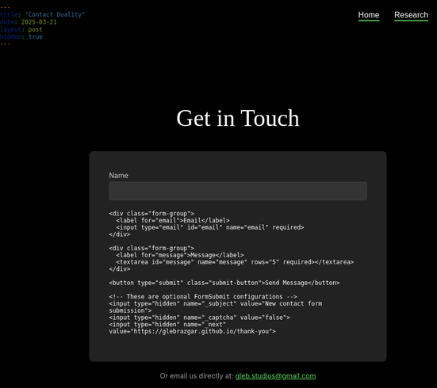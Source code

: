 ```yaml
---
title: "Contact Duality"
date: 2025-03-21
layout: post
hidden: true
---
```


<style>
  html {
    overflow-x: hidden;
    position: relative;
    width: 100%;
    margin: 0 !important;
    padding: 0 !important;
    min-height: 100vh;
    background-color: black !important;
    max-width: 100vw;
    box-sizing: border-box;
  }
  
  body {
    background-color: black !important;
    color: white !important;
    max-width: 100vw !important;
    width: 100% !important;
    padding: 0 !important;
    margin: 0 !important;
    display: flex;
    flex-direction: column;
    min-height: 100vh;
    overflow: hidden;
  }

  /* Navigation buttons - similar to main page */
  .nav-buttons {
    position: fixed;
    top: 20px;
    right: 10%;
    z-index: 1000;
    display: flex;
    gap: 30px;
  }
  
  .nav-button {
    background-color: transparent;
    color: white;
    border: none;
    padding: 8px 0;
    font-size: 1rem;
    cursor: pointer;
    transition: all 0.3s ease;
    text-decoration: underline;
    text-decoration-color: #5ED464;
    text-decoration-thickness: 2px;
    text-underline-offset: 5px;
  }
  
  .nav-button:hover {
    color: #5ED464;
  }

  .contact-container {
    max-width: 600px;
    margin: 100px auto;
    padding: 0 20px;
  }

  .contact-title {
    font-size: 3rem;
    text-align: center;
    margin-bottom: 40px;
    font-family: "Times New Roman", Times, serif;
  }

  .contact-form {
    background-color: #222;
    padding: 40px;
    border-radius: 8px;
  }

  .form-group {
    margin-bottom: 20px;
  }

  .form-group label {
    display: block;
    margin-bottom: 5px;
    color: #ccc;
  }

  .form-group input,
  .form-group textarea {
    width: 100%;
    padding: 10px;
    background-color: #333;
    color: white;
    border: 1px solid #444;
    border-radius: 4px;
  }

  .submit-button {
    background-color: #5ED464;
    color: black;
    border: none;
    padding: 12px 20px;
    cursor: pointer;
    border-radius: 4px;
    font-weight: bold;
    width: 100%;
    transition: background-color 0.3s ease;
  }

  .submit-button:hover {
    background-color: #4BC054;
  }

  @media (max-width: 768px) {
    .nav-buttons {
      top: 10px;
      right: 5%;
    }

    .nav-button {
      font-size: 0.9rem;
    }

    .contact-title {
      font-size: 2.5rem;
    }

    .contact-container {
      margin: 70px auto;
    }
  }

  /* Hide unnecessary Jekyll elements */
  .site-header, .post-header, .share-links, .post_navi, .site-footer, footer {
    display: none !important;
  }
</style>

<!-- Navigation buttons -->
<div class="nav-buttons">
  <button class="nav-button" onclick="window.location.href='https://glebrazgar.github.io/Duality/'">Home</button>
  <button class="nav-button" onclick="window.location.href='https://glebrazgar.github.io/Connectomics/'">Research</button>
</div>

<div class="contact-container">
  <div class="contact-title">Get in Touch</div>
  <form class="contact-form" id="contact-form" action="https://formsubmit.co/gleb.studios@gmail.com" method="POST">
    <div class="form-group">
      <label for="name">Name</label>
      <input type="text" id="name" name="name" required>
    </div>
    
    <div class="form-group">
      <label for="email">Email</label>
      <input type="email" id="email" name="email" required>
    </div>
    
    <div class="form-group">
      <label for="message">Message</label>
      <textarea id="message" name="message" rows="5" required></textarea>
    </div>
    
    <button type="submit" class="submit-button">Send Message</button>
    
    <!-- These are optional FormSubmit configurations -->
    <input type="hidden" name="_subject" value="New contact form submission">
    <input type="hidden" name="_captcha" value="false">
    <input type="hidden" name="_next" value="https://glebrazgar.github.io/thank-you">
  </form>
  
  <div style="text-align: center; margin-top: 20px; color: #999;">
    <p>Or email us directly at: <a href="mailto:gleb.studios@gmail.com" style="color: #5ED464;">gleb.studios@gmail.com</a></p>
  </div>
</div>
